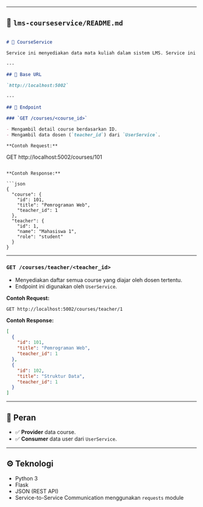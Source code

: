 
---

## 📁 `lms-courseservice/README.md`

```markdown

# 📗 CourseService

Service ini menyediakan data mata kuliah dalam sistem LMS. Service ini juga mengambil data dosen pengampu dari `UserService` untuk melengkapi informasi course.

---

## 📌 Base URL

`http://localhost:5002`

---

## 🔗 Endpoint

### `GET /courses/<course_id>`

- Mengambil detail course berdasarkan ID.
- Mengambil data dosen (`teacher_id`) dari `UserService`.

**Contoh Request:**

```
GET http://localhost:5002/courses/101
```

**Contoh Response:**

```json
{
  "course": {
    "id": 101,
    "title": "Pemrograman Web",
    "teacher_id": 1
  },
  "teacher": {
    "id": 1,
    "name": "Mahasiswa 1",
    "role": "student"
  }
}
```

---

### `GET /courses/teacher/<teacher_id>`

- Menyediakan daftar semua course yang diajar oleh dosen tertentu.
- Endpoint ini digunakan oleh `UserService`.

**Contoh Request:**

```
GET http://localhost:5002/courses/teacher/1
```

**Contoh Response:**

```json
[
  {
    "id": 101,
    "title": "Pemrograman Web",
    "teacher_id": 1
  },
  {
    "id": 102,
    "title": "Struktur Data",
    "teacher_id": 1
  }
]
```

---

## 🧠 Peran

- ✅ **Provider** data course.
- ✅ **Consumer** data user dari `UserService`.

---

## ⚙️ Teknologi

- Python 3
- Flask
- JSON (REST API)
- Service-to-Service Communication menggunakan `requests` module
